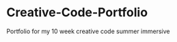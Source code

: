 Creative-Code-Portfolio
=======================

Portfolio for my 10 week creative code summer immersive
